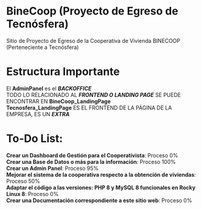 # BineCoop (Proyecto de Egreso de Tecnósfera)
Sitio de Proyecto de Egreso de la Cooperativa de Vivienda BINECOOP (Perteneciente a Tecnósfera)

# Estructura Importante
El **AdminPanel** es el ***BACKOFFICE***<br>
TODO LO RELACIONADO AL ***FRONTEND O LANDING PAGE*** SE PUEDE ENCONTRAR EN **BineCoop_LandingPage**<br>
**Tecnosfera_LandingPage** ES EL FRONTEND DE LA PÁGINA DE LA EMPRESA, ES UN ***EXTRA***<br>



# To-Do List:
**Crear un Dashboard de Gestión para el Cooperativista**: Proceso 0%<br>
**Crear una Base de Datos o más para la información**: Proceso 100%<br>
**Crear un Admin Panel**: Proceso 95%<br>
**Mejorar el sistema de la cooperativa respecto a la obtención de viviendas**: Proceso 50%<br>
**Adaptar el código a las versiones: PHP 8 y MySQL 8 funcionales en Rocky Linux 8**: Proceso 0%<br>
**Crear una Documentación correspondiente a este sitio web**: Proceso 0%<br>
